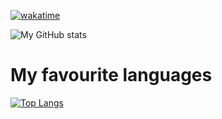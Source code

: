 [![wakatime](https://wakatime.com/badge/user/7bc425b9-713b-42ba-ab6b-21cdfebb2fe5.svg)](https://wakatime.com/@7bc425b9-713b-42ba-ab6b-21cdfebb2fe5)


![My GitHub stats](https://github-readme-stats.vercel.app/api?username=makhmudjon-dev&show_icons=true&theme=dracula)
# My favourite languages
[![Top Langs](https://github-readme-stats.vercel.app/api/top-langs/?username=makhmudjon-dev)](https://github.com/makhmudjon-dev)
